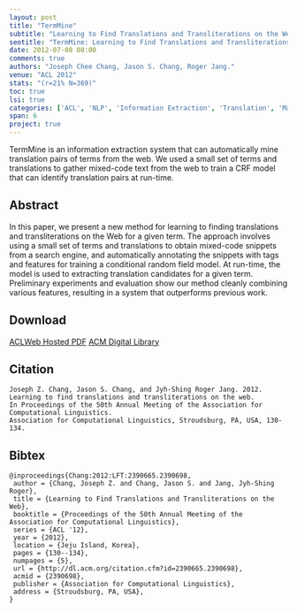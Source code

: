 ```yaml
---
layout: post
title: "TermMine"
subtitle: "Learning to Find Translations and Transliterations on the Web"
seotitle: "TermMine: Learning to Find Translations and Transliterations on the Web (ACL 2012)"
date: 2012-07-08 08:00
comments: true
authors: "Joseph Chee Chang, Jason S. Chang, Roger Jang."
venue: "ACL 2012"
stats: "(r=21% N=369)"
toc: true
lsi: true
categories: ['ACL', 'NLP', 'Information Extraction', 'Translation', 'Machine Learning']
span: 6
project: true
---
```



TermMine is an information extraction system that can automatically mine
translation pairs of terms from the web. We used a small set of terms and
translations to gather mixed-code text from the web to train a CRF model that
can identify translation pairs at run-time.

<!--more-->

Abstract
----------------------
In this paper, we present a new method for learning to finding translations and
transliterations on the Web for a given term. The approach involves using a
small set of terms and translations to obtain mixed-code snippets from a search
engine, and automatically annotating the snippets with tags and features for
training a conditional random field model. At run-time, the model is used to
extracting translation candidates for a given term. Preliminary experiments and
evaluation show our method cleanly combining various features, resulting in a
system that outperforms previous work.

Download
----------------------
<a class="btn btn-default" target='_blank' onclick="_gaq.push(['_trackEvent', 'Paper', 'TermMine', 'PDF']);"  href="http://www.aclweb.org/anthology/P12-2026" role="button">ACLWeb Hosted PDF</a>
<a class="btn btn-default" target='_blank' onclick="_gaq.push(['_trackEvent', 'Paper', 'TermMine', 'ACM']);"  href="http://dl.acm.org/citation.cfm?id=2390665.2390698" role="button">ACM Digital Library</a>

Citation
----------------------

```
Joseph Z. Chang, Jason S. Chang, and Jyh-Shing Roger Jang. 2012.
Learning to find translations and transliterations on the web.
In Proceedings of the 50th Annual Meeting of the Association for Computational Linguistics.
Association for Computational Linguistics, Stroudsburg, PA, USA, 130-134.
```

Bibtex
----------------------
```
@inproceedings{Chang:2012:LFT:2390665.2390698,
 author = {Chang, Joseph Z. and Chang, Jason S. and Jang, Jyh-Shing Roger},
 title = {Learning to Find Translations and Transliterations on the Web},
 booktitle = {Proceedings of the 50th Annual Meeting of the Association for Computational Linguistics},
 series = {ACL '12},
 year = {2012},
 location = {Jeju Island, Korea},
 pages = {130--134},
 numpages = {5},
 url = {http://dl.acm.org/citation.cfm?id=2390665.2390698},
 acmid = {2390698},
 publisher = {Association for Computational Linguistics},
 address = {Stroudsburg, PA, USA},
} 
```
